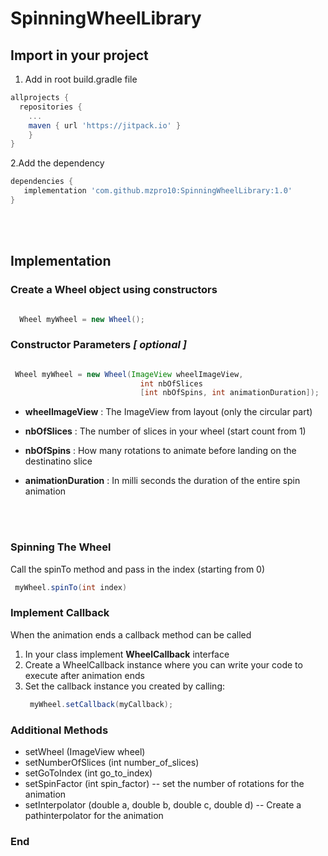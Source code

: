 # SpinningWheelLibrary


## Import in your project
1. Add in root build.gradle file
```gradle
allprojects {
  repositories {
    ...
    maven { url 'https://jitpack.io' }
	}
}
 ```

2.Add the dependency
```gradle
dependencies {
   implementation 'com.github.mzpro10:SpinningWheelLibrary:1.0'
}
```
 <br> <br>
## Implementation

### Create a Wheel object using constructors

```java

  Wheel myWheel = new Wheel(); 
 ```
 
 ### Constructor Parameters _[ optional ]_
 
 ```java

  Wheel myWheel = new Wheel(ImageView wheelImageView, 
                              int nbOfSlices 
                              [int nbOfSpins, int animationDuration]); 
   ```
  
  - **wheelImageView** : The ImageView from layout (only the circular part)
    
  - **nbOfSlices** : The number of slices in your wheel (start count from 1)
  
  - **nbOfSpins** : How many rotations to animate before landing on the destinatino slice
  
  - **animationDuration** : In milli seconds the duration of the entire spin animation
  
  <br><br>
  
  ### Spinning The Wheel

  Call the spinTo method and pass in the index (starting from 0)
  
   ```java
    myWheel.spinTo(int index)
   ```


### Implement Callback

When the animation ends a callback method can be called

1. In your class implement **WheelCallback** interface
2. Create a WheelCallback instance where you can write your code to execute after animation ends
3. Set the callback instance you created by calling:
   ```java
    myWheel.setCallback(myCallback);
   ```
  
  
  
  ### Additional Methods
  
  - setWheel (ImageView wheel)
  - setNumberOfSlices (int number_of_slices)
  - setGoToIndex (int go_to_index)
  - setSpinFactor (int spin_factor) -- set the number of rotations for the animation
  - setInterpolator (double a, double b, double c, double d) -- Create a pathinterpolator for the animation
  
  
  
  ### End
  
